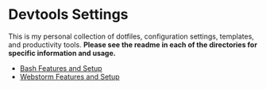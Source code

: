 # Devtools Settings
This is my personal collection of dotfiles, configuration settings, templates, and productivity tools. **Please see
the readme in each of the directories for specific information and usage.**

- [Bash Features and Setup](./bash)
- [Webstorm Features and Setup](./webstorm)
